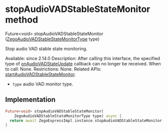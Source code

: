 


# stopAudioVADStableStateMonitor method








Future&lt;void> stopAudioVADStableStateMonitor
([ZegoAudioVADStableStateMonitorType](../../zego_uikit_prebuilt_live_audio_room/ZegoAudioVADStableStateMonitorType.md) type)





<p>Stop audio VAD stable state monitoring.</p>
<p>Available: since 2.14.0
Description: After calling this interface, the specified type of <a href="../../zego_uikit_prebuilt_live_audio_room/ZegoExpressEngine/onAudioVADStateUpdate.md">onAudioVADStateUpdate</a> callback can no longer be received.
When to call: None.
Restrictions: None.
Related APIs: <a href="../../zego_uikit_prebuilt_live_audio_room/ZegoExpressEngineDevice/startAudioVADStableStateMonitor.md">startAudioVADStableStateMonitor</a>.</p>
<ul>
<li><code>type</code> audio VAD monitor type.</li>
</ul>



## Implementation

```dart
Future<void> stopAudioVADStableStateMonitor(
    ZegoAudioVADStableStateMonitorType type) async {
  return await ZegoExpressImpl.instance.stopAudioVADStableStateMonitor(type);
}
```







